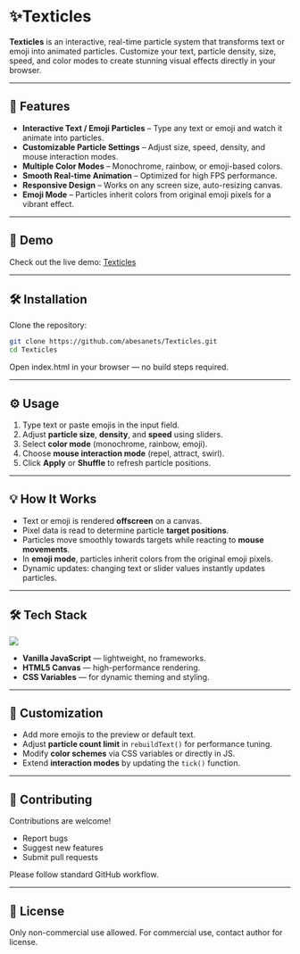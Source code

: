 # ✨Texticles

**Texticles** is an interactive, real-time particle system that transforms text or emoji into animated particles. Customize your text, particle density, size, speed, and color modes to create stunning visual effects directly in your browser.

---

## 🌟 Features

- **Interactive Text / Emoji Particles** – Type any text or emoji and watch it animate into particles.  
- **Customizable Particle Settings** – Adjust size, speed, density, and mouse interaction modes.  
- **Multiple Color Modes** – Monochrome, rainbow, or emoji-based colors.  
- **Smooth Real-time Animation** – Optimized for high FPS performance.  
- **Responsive Design** – Works on any screen size, auto-resizing canvas.  
- **Emoji Mode** – Particles inherit colors from original emoji pixels for a vibrant effect.

---

## 🔗 Demo

Check out the live demo: [Texticles](https://abesanets.github.io/Texticles/)

---

## 🛠 Installation

Clone the repository:

```bash
git clone https://github.com/abesanets/Texticles.git
cd Texticles
```
Open index.html in your browser — no build steps required.


---

## ⚙️ Usage

1. Type text or paste emojis in the input field.  
2. Adjust **particle size**, **density**, and **speed** using sliders.  
3. Select **color mode** (monochrome, rainbow, emoji).  
4. Choose **mouse interaction mode** (repel, attract, swirl).  
5. Click **Apply** or **Shuffle** to refresh particle positions.

---

## 💡 How It Works

- Text or emoji is rendered **offscreen** on a canvas.  
- Pixel data is read to determine particle **target positions**.  
- Particles move smoothly towards targets while reacting to **mouse movements**.  
- In **emoji mode**, particles inherit colors from the original emoji pixels.  
- Dynamic updates: changing text or slider values instantly updates particles.

---

## 🛠 Tech Stack

<p align="left">
  <img src="https://skillicons.dev/icons?i=html,css,js" />
</p> 

- **Vanilla JavaScript** — lightweight, no frameworks.  
- **HTML5 Canvas** — high-performance rendering.  
- **CSS Variables** — for dynamic theming and styling.

---

## 🔧 Customization

- Add more emojis to the preview or default text.  
- Adjust **particle count limit** in `rebuildText()` for performance tuning.  
- Modify **color schemes** via CSS variables or directly in JS.  
- Extend **interaction modes** by updating the `tick()` function.

---

## 🤝 Contributing

Contributions are welcome!  

- Report bugs  
- Suggest new features  
- Submit pull requests  

Please follow standard GitHub workflow.

---

## 📜 License

Only non-commercial use allowed. For commercial use, contact author for license.

